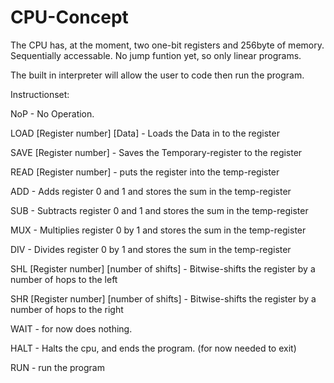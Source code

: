 # CPU-Concept

The CPU has, at the moment, two one-bit registers and 256byte of memory. Sequentially accessable.
No jump funtion yet, so only linear programs.

The built in interpreter will allow the user to code then run the program.

Instructionset:

NoP - No Operation.

LOAD [Register number] [Data] - Loads the Data in to the register

SAVE [Register number] - Saves the Temporary-register to the register

READ [Register number] - puts the register into the temp-register

ADD - Adds register 0 and 1 and stores the sum in the temp-register

SUB - Subtracts register 0 and 1 and stores the sum in the temp-register

MUX - Multiplies register 0 by 1 and stores the sum in the temp-register

DIV - Divides register 0 by 1 and stores the sum in the temp-register

SHL [Register number] [number of shifts] - Bitwise-shifts the register by a number of hops to the left

SHR [Register number] [number of shifts] - Bitwise-shifts the register by a number of hops to the right

WAIT - for now does nothing.

HALT - Halts the cpu, and ends the program. (for now needed to exit)

RUN - run the program